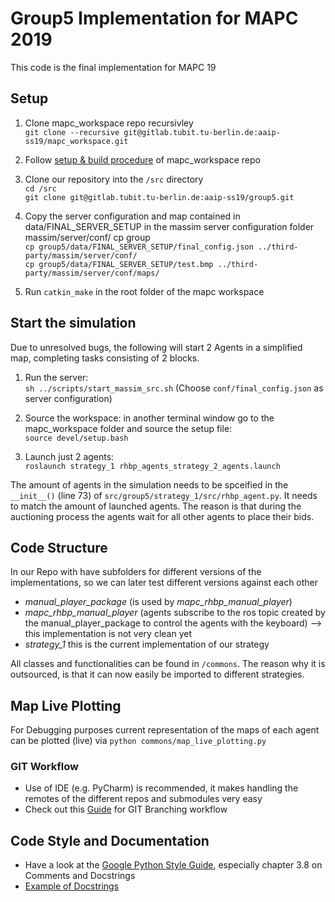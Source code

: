 # Group5 Implementation for MAPC 2019

This code is the final implementation for MAPC 19

## Setup

1. Clone mapc_workspace repo recursivley  
```git clone --recursive git@gitlab.tubit.tu-berlin.de:aaip-ss19/mapc_workspace.git```

2. Follow [setup & build procedure](https://gitlab.tubit.tu-berlin.de/aaip-ss19/mapc_workspace#clone-and-build) of mapc_workspace repo

3. Clone our repository into the ```/src``` directory  
```cd /src```  
```git clone git@gitlab.tubit.tu-berlin.de:aaip-ss19/group5.git```

4. Copy the server configuration and map contained in data/FINAL_SERVER_SETUP in the massim server configuration folder massim/server/conf/
cp group  
``` cp group5/data/FINAL_SERVER_SETUP/final_config.json ../third-party/massim/server/conf/ ```  
``` cp group5/data/FINAL_SERVER_SETUP/test.bmp ../third-party/massim/server/conf/maps/ ```

5. Run `catkin_make` in the root folder of the mapc workspace

## Start the simulation

Due to unresolved bugs, the following will start 2 Agents in a simplified map, completing tasks consisting of 2 blocks.


1. Run the server:  
``` sh ../scripts/start_massim_src.sh ```   (Choose ```conf/final_config.json``` as server configuration)


2. Source the workspace:
in another terminal window go to the mapc_workspace folder and source the setup file:  
``` source devel/setup.bash ```

3. Launch just 2 agents:  
``` roslaunch strategy_1 rhbp_agents_strategy_2_agents.launch ```


The amount of agents in the simulation needs to be spceified in the ```__init__()``` (line 73) of ```src/group5/strategy_1/src/rhbp_agent.py```.
It needs to match the amount of launched agents. The reason is that during the auctioning process the agents wait for all other agents to place their bids.




## Code Structure
In our Repo with have subfolders for different versions of the implementations, so we can later test different versions against each other

* *manual_player_package* (is used by *mapc_rhbp_manual_player*)
* *mapc_rhbp_manual_player* (agents subscribe to the ros topic created by the manual_player_package to control the agents with the keyboard) --> this implementation is not very clean yet
* *strategy_1* this is the current implementation of our strategy

All classes and functionalities can be found in ```/commons```. The reason why it is outsourced, is that it can now easily be imported to different strategies.

## Map Live Plotting

For Debugging purposes current representation of the maps of each agent can be plotted (live) via
```python commons/map_live_plotting.py```

### GIT Workflow

* Use of IDE (e.g. PyCharm) is recommended, it makes handling the remotes of the different repos and submodules very easy
* Check out this [Guide](https://nvie.com/posts/a-successful-git-branching-model/) for GIT Branching workflow 


## Code Style and Documentation
* Have a look at the [Google Python Style Guide](https://google.github.io/styleguide/pyguide.html), especially chapter 3.8 on Comments and Docstrings
* [Example of Docstrings](https://sphinxcontrib-napoleon.readthedocs.io/en/latest/example_google.html)
